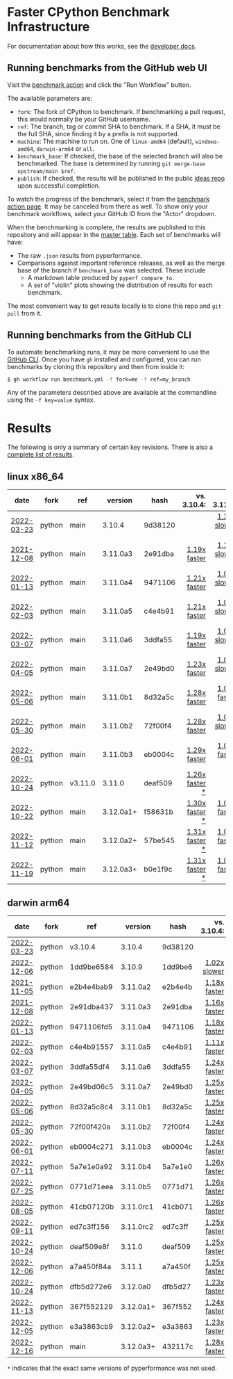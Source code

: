 # Faster CPython Benchmark Infrastructure

For documentation about how this works, see the [developer docs](DEVELOPER.md).

## Running benchmarks from the GitHub web UI

Visit the [benchmark action](https://github.com/faster-cpython/benchmarking/actions/workflows/benchmark.yml) and click the "Run Workflow" button.

The available parameters are:

- `fork`: The fork of CPython to benchmark.
  If benchmarking a pull request, this would normally be your GitHub username.
- `ref`: The branch, tag or commit SHA to benchmark.
  If a SHA, it must be the full SHA, since finding it by a prefix is not supported.
- `machine`: The machine to run on.
  One of `linux-amd64` (default), `windows-amd64`, `darwin-arm64` or `all`.
- `benchmark_base`: If checked, the base of the selected branch will also be benchmarked.
  The base is determined by running `git merge-base upstream/main $ref`.
- `publish`: If checked, the results will be published in the public [ideas repo](https://github.com/faster-cpython/ideas) upon successful completion.

To watch the progress of the benchmark, select it from the [benchmark action page](https://github.com/faster-cpython/benchmarking/actions/workflows/benchmark.yml).
It may be canceled from there as well.
To show only your benchmark workflows, select your GitHub ID from the "Actor" dropdown.

When the benchmarking is complete, the results are published to this repository and will appear in the [master table](results/README.md).
Each set of benchmarks will have:

- The raw `.json` results from pyperformance.
- Comparisons against important reference releases, as well as the merge base of the branch if `benchmark_base` was selected.  These include
  - A markdown table produced by `pyperf compare_to`.
  - A set of "violin" plots showing the distribution of results for each benchmark.

The most convenient way to get results locally is to clone this repo and `git pull` from it.

## Running benchmarks from the GitHub CLI

To automate benchmarking runs, it may be more convenient to use the [GitHub CLI](https://cli.github.com/).
Once you have `gh` installed and configured, you can run benchmarks by cloning this repository and then from inside it:

```bash
$ gh workflow run benchmark.yml -f fork=me -f ref=my_branch
```

Any of the parameters described above are available at the commandline using the `-f key=value` syntax.

# Results

The following is only a summary of certain key revisions. There is also a [complete list of results](results/README.md).

<!-- START table -->
## linux x86_64
| date | fork | ref | version | hash | vs. 3.10.4: | vs. 3.11.0: | vs. base: |
| --- | --- | --- | --- | --- | ---: | ---: | ---: |
| [2022-03-23](results/bm-20220323-python-main-3.10.4-9d38120) | python | main | 3.10.4 | 9d38120 |  | [1.33x slower \*](results/bm-20220323-python-main-3.10.4-9d38120/bm-20220323-linux-x86_64-python-main-3.10.4-9d38120-vs-3.11.0.md) |  |
| [2021-12-08](results/bm-20211208-python-main-3.11.0a3-2e91dba) | python | main | 3.11.0a3 | 2e91dba | [1.19x faster](results/bm-20211208-python-main-3.11.0a3-2e91dba/bm-20211208-linux-x86_64-python-main-3.11.0a3-2e91dba-vs-3.10.4.md) | [1.10x slower \*](results/bm-20211208-python-main-3.11.0a3-2e91dba/bm-20211208-linux-x86_64-python-main-3.11.0a3-2e91dba-vs-3.11.0.md) |  |
| [2022-01-13](results/bm-20220113-python-main-3.11.0a4-9471106) | python | main | 3.11.0a4 | 9471106 | [1.21x faster](results/bm-20220113-python-main-3.11.0a4-9471106/bm-20220113-linux-x86_64-python-main-3.11.0a4-9471106-vs-3.10.4.md) | [1.09x slower \*](results/bm-20220113-python-main-3.11.0a4-9471106/bm-20220113-linux-x86_64-python-main-3.11.0a4-9471106-vs-3.11.0.md) |  |
| [2022-02-03](results/bm-20220203-python-main-3.11.0a5-c4e4b91) | python | main | 3.11.0a5 | c4e4b91 | [1.21x faster](results/bm-20220203-python-main-3.11.0a5-c4e4b91/bm-20220203-linux-x86_64-python-main-3.11.0a5-c4e4b91-vs-3.10.4.md) | [1.07x slower \*](results/bm-20220203-python-main-3.11.0a5-c4e4b91/bm-20220203-linux-x86_64-python-main-3.11.0a5-c4e4b91-vs-3.11.0.md) |  |
| [2022-03-07](results/bm-20220307-python-main-3.11.0a6-3ddfa55) | python | main | 3.11.0a6 | 3ddfa55 | [1.19x faster](results/bm-20220307-python-main-3.11.0a6-3ddfa55/bm-20220307-linux-x86_64-python-main-3.11.0a6-3ddfa55-vs-3.10.4.md) | [1.06x slower \*](results/bm-20220307-python-main-3.11.0a6-3ddfa55/bm-20220307-linux-x86_64-python-main-3.11.0a6-3ddfa55-vs-3.11.0.md) |  |
| [2022-04-05](results/bm-20220405-python-main-3.11.0a7-2e49bd0) | python | main | 3.11.0a7 | 2e49bd0 | [1.23x faster](results/bm-20220405-python-main-3.11.0a7-2e49bd0/bm-20220405-linux-x86_64-python-main-3.11.0a7-2e49bd0-vs-3.10.4.md) | [1.03x slower \*](results/bm-20220405-python-main-3.11.0a7-2e49bd0/bm-20220405-linux-x86_64-python-main-3.11.0a7-2e49bd0-vs-3.11.0.md) |  |
| [2022-05-06](results/bm-20220506-python-main-3.11.0b1-8d32a5c) | python | main | 3.11.0b1 | 8d32a5c | [1.28x faster](results/bm-20220506-python-main-3.11.0b1-8d32a5c/bm-20220506-linux-x86_64-python-main-3.11.0b1-8d32a5c-vs-3.10.4.md) | [1.01x faster \*](results/bm-20220506-python-main-3.11.0b1-8d32a5c/bm-20220506-linux-x86_64-python-main-3.11.0b1-8d32a5c-vs-3.11.0.md) |  |
| [2022-05-30](results/bm-20220530-python-main-3.11.0b2-72f00f4) | python | main | 3.11.0b2 | 72f00f4 | [1.28x faster](results/bm-20220530-python-main-3.11.0b2-72f00f4/bm-20220530-linux-x86_64-python-main-3.11.0b2-72f00f4-vs-3.10.4.md) | [1.00x slower \*](results/bm-20220530-python-main-3.11.0b2-72f00f4/bm-20220530-linux-x86_64-python-main-3.11.0b2-72f00f4-vs-3.11.0.md) |  |
| [2022-06-01](results/bm-20220601-python-main-3.11.0b3-eb0004c) | python | main | 3.11.0b3 | eb0004c | [1.29x faster](results/bm-20220601-python-main-3.11.0b3-eb0004c/bm-20220601-linux-x86_64-python-main-3.11.0b3-eb0004c-vs-3.10.4.md) | [1.00x faster \*](results/bm-20220601-python-main-3.11.0b3-eb0004c/bm-20220601-linux-x86_64-python-main-3.11.0b3-eb0004c-vs-3.11.0.md) |  |
| [2022-10-24](results/bm-20221024-python-v3.11.0-3.11.0-deaf509) | python | v3.11.0 | 3.11.0 | deaf509 | [1.26x faster \*](results/bm-20221024-python-v3.11.0-3.11.0-deaf509/bm-20221024-linux-x86_64-python-v3.11.0-3.11.0-deaf509-vs-3.10.4.md) |  |  |
| [2022-10-22](results/bm-20221022-python-main-3.12.0a1+-f58631b) | python | main | 3.12.0a1+ | f58631b | [1.30x faster \*](results/bm-20221022-python-main-3.12.0a1+-f58631b/bm-20221022-linux-x86_64-python-main-3.12.0a1+-f58631b-vs-3.10.4.md) | [1.03x faster \*](results/bm-20221022-python-main-3.12.0a1+-f58631b/bm-20221022-linux-x86_64-python-main-3.12.0a1+-f58631b-vs-3.11.0.md) |  |
| [2022-11-12](results/bm-20221112-python-main-3.12.0a2+-57be545) | python | main | 3.12.0a2+ | 57be545 | [1.31x faster \*](results/bm-20221112-python-main-3.12.0a2+-57be545/bm-20221112-linux-x86_64-python-main-3.12.0a2+-57be545-vs-3.10.4.md) | [1.04x faster \*](results/bm-20221112-python-main-3.12.0a2+-57be545/bm-20221112-linux-x86_64-python-main-3.12.0a2+-57be545-vs-3.11.0.md) |  |
| [2022-11-19](results/bm-20221119-python-main-3.12.0a3+-b0e1f9c) | python | main | 3.12.0a3+ | b0e1f9c | [1.31x faster \*](results/bm-20221119-python-main-3.12.0a3+-b0e1f9c/bm-20221119-linux-x86_64-python-main-3.12.0a3+-b0e1f9c-vs-3.10.4.md) | [1.04x faster \*](results/bm-20221119-python-main-3.12.0a3+-b0e1f9c/bm-20221119-linux-x86_64-python-main-3.12.0a3+-b0e1f9c-vs-3.11.0.md) |  |

## darwin arm64
| date | fork | ref | version | hash | vs. 3.10.4: | vs. 3.11.0: | vs. base: |
| --- | --- | --- | --- | --- | ---: | ---: | ---: |
| [2022-03-23](results/bm-20220323-python-v3.10.4-3.10.4-9d38120) | python | v3.10.4 | 3.10.4 | 9d38120 |  | [1.25x slower](results/bm-20220323-python-v3.10.4-3.10.4-9d38120/bm-20220323-darwin-arm64-python-v3.10.4-3.10.4-9d38120-vs-3.11.0.md) |  |
| [2022-12-06](results/bm-20221206-python-1dd9be6584413fbfa823-3.10.9-1dd9be6) | python | 1dd9be6584 | 3.10.9 | 1dd9be6 | [1.02x slower](results/bm-20221206-python-1dd9be6584413fbfa823-3.10.9-1dd9be6/bm-20221206-darwin-arm64-python-1dd9be6584413fbfa823-3.10.9-1dd9be6-vs-3.10.4.md) | [1.27x slower](results/bm-20221206-python-1dd9be6584413fbfa823-3.10.9-1dd9be6/bm-20221206-darwin-arm64-python-1dd9be6584413fbfa823-3.10.9-1dd9be6-vs-3.11.0.md) |  |
| [2021-11-05](results/bm-20211105-python-e2b4e4bab90b69fbd361-3.11.0a2-e2b4e4b) | python | e2b4e4bab9 | 3.11.0a2 | e2b4e4b | [1.18x faster](results/bm-20211105-python-e2b4e4bab90b69fbd361-3.11.0a2-e2b4e4b/bm-20211105-darwin-arm64-python-e2b4e4bab90b69fbd361-3.11.0a2-e2b4e4b-vs-3.10.4.md) | [1.06x slower](results/bm-20211105-python-e2b4e4bab90b69fbd361-3.11.0a2-e2b4e4b/bm-20211105-darwin-arm64-python-e2b4e4bab90b69fbd361-3.11.0a2-e2b4e4b-vs-3.11.0.md) |  |
| [2021-12-08](results/bm-20211208-python-2e91dba437fe5c56c6f8-3.11.0a3-2e91dba) | python | 2e91dba437 | 3.11.0a3 | 2e91dba | [1.16x faster](results/bm-20211208-python-2e91dba437fe5c56c6f8-3.11.0a3-2e91dba/bm-20211208-darwin-arm64-python-2e91dba437fe5c56c6f8-3.11.0a3-2e91dba-vs-3.10.4.md) | [1.08x slower](results/bm-20211208-python-2e91dba437fe5c56c6f8-3.11.0a3-2e91dba/bm-20211208-darwin-arm64-python-2e91dba437fe5c56c6f8-3.11.0a3-2e91dba-vs-3.11.0.md) |  |
| [2022-01-13](results/bm-20220113-python-9471106fd5b47418ffd2-3.11.0a4-9471106) | python | 9471106fd5 | 3.11.0a4 | 9471106 | [1.18x faster](results/bm-20220113-python-9471106fd5b47418ffd2-3.11.0a4-9471106/bm-20220113-darwin-arm64-python-9471106fd5b47418ffd2-3.11.0a4-9471106-vs-3.10.4.md) | [1.06x slower](results/bm-20220113-python-9471106fd5b47418ffd2-3.11.0a4-9471106/bm-20220113-darwin-arm64-python-9471106fd5b47418ffd2-3.11.0a4-9471106-vs-3.11.0.md) |  |
| [2022-02-03](results/bm-20220203-python-c4e4b91557f18f881f39-3.11.0a5-c4e4b91) | python | c4e4b91557 | 3.11.0a5 | c4e4b91 | [1.11x faster](results/bm-20220203-python-c4e4b91557f18f881f39-3.11.0a5-c4e4b91/bm-20220203-darwin-arm64-python-c4e4b91557f18f881f39-3.11.0a5-c4e4b91-vs-3.10.4.md) | [1.13x slower](results/bm-20220203-python-c4e4b91557f18f881f39-3.11.0a5-c4e4b91/bm-20220203-darwin-arm64-python-c4e4b91557f18f881f39-3.11.0a5-c4e4b91-vs-3.11.0.md) |  |
| [2022-03-07](results/bm-20220307-python-3ddfa55df48a67a5972f-3.11.0a6-3ddfa55) | python | 3ddfa55df4 | 3.11.0a6 | 3ddfa55 | [1.24x faster](results/bm-20220307-python-3ddfa55df48a67a5972f-3.11.0a6-3ddfa55/bm-20220307-darwin-arm64-python-3ddfa55df48a67a5972f-3.11.0a6-3ddfa55-vs-3.10.4.md) | [1.01x slower](results/bm-20220307-python-3ddfa55df48a67a5972f-3.11.0a6-3ddfa55/bm-20220307-darwin-arm64-python-3ddfa55df48a67a5972f-3.11.0a6-3ddfa55-vs-3.11.0.md) |  |
| [2022-04-05](results/bm-20220405-python-2e49bd06c5ffab7d1540-3.11.0a7-2e49bd0) | python | 2e49bd06c5 | 3.11.0a7 | 2e49bd0 | [1.25x faster](results/bm-20220405-python-2e49bd06c5ffab7d1540-3.11.0a7-2e49bd0/bm-20220405-darwin-arm64-python-2e49bd06c5ffab7d1540-3.11.0a7-2e49bd0-vs-3.10.4.md) | [1.00x faster](results/bm-20220405-python-2e49bd06c5ffab7d1540-3.11.0a7-2e49bd0/bm-20220405-darwin-arm64-python-2e49bd06c5ffab7d1540-3.11.0a7-2e49bd0-vs-3.11.0.md) |  |
| [2022-05-06](results/bm-20220506-python-8d32a5c8c4e9c90b0a21-3.11.0b1-8d32a5c) | python | 8d32a5c8c4 | 3.11.0b1 | 8d32a5c | [1.25x faster](results/bm-20220506-python-8d32a5c8c4e9c90b0a21-3.11.0b1-8d32a5c/bm-20220506-darwin-arm64-python-8d32a5c8c4e9c90b0a21-3.11.0b1-8d32a5c-vs-3.10.4.md) | [1.00x faster](results/bm-20220506-python-8d32a5c8c4e9c90b0a21-3.11.0b1-8d32a5c/bm-20220506-darwin-arm64-python-8d32a5c8c4e9c90b0a21-3.11.0b1-8d32a5c-vs-3.11.0.md) |  |
| [2022-05-30](results/bm-20220530-python-72f00f420afaba3bc873-3.11.0b2-72f00f4) | python | 72f00f420a | 3.11.0b2 | 72f00f4 | [1.24x faster](results/bm-20220530-python-72f00f420afaba3bc873-3.11.0b2-72f00f4/bm-20220530-darwin-arm64-python-72f00f420afaba3bc873-3.11.0b2-72f00f4-vs-3.10.4.md) | [1.01x slower](results/bm-20220530-python-72f00f420afaba3bc873-3.11.0b2-72f00f4/bm-20220530-darwin-arm64-python-72f00f420afaba3bc873-3.11.0b2-72f00f4-vs-3.11.0.md) |  |
| [2022-06-01](results/bm-20220601-python-eb0004c27163ec089201-3.11.0b3-eb0004c) | python | eb0004c271 | 3.11.0b3 | eb0004c | [1.24x faster](results/bm-20220601-python-eb0004c27163ec089201-3.11.0b3-eb0004c/bm-20220601-darwin-arm64-python-eb0004c27163ec089201-3.11.0b3-eb0004c-vs-3.10.4.md) | [1.01x slower](results/bm-20220601-python-eb0004c27163ec089201-3.11.0b3-eb0004c/bm-20220601-darwin-arm64-python-eb0004c27163ec089201-3.11.0b3-eb0004c-vs-3.11.0.md) |  |
| [2022-07-11](results/bm-20220711-python-5a7e1e0a92622c605ab2-3.11.0b4-5a7e1e0) | python | 5a7e1e0a92 | 3.11.0b4 | 5a7e1e0 | [1.26x faster](results/bm-20220711-python-5a7e1e0a92622c605ab2-3.11.0b4-5a7e1e0/bm-20220711-darwin-arm64-python-5a7e1e0a92622c605ab2-3.11.0b4-5a7e1e0-vs-3.10.4.md) | [1.01x faster](results/bm-20220711-python-5a7e1e0a92622c605ab2-3.11.0b4-5a7e1e0/bm-20220711-darwin-arm64-python-5a7e1e0a92622c605ab2-3.11.0b4-5a7e1e0-vs-3.11.0.md) |  |
| [2022-07-25](results/bm-20220725-python-0771d71eea30316020a8-3.11.0b5-0771d71) | python | 0771d71eea | 3.11.0b5 | 0771d71 | [1.26x faster](results/bm-20220725-python-0771d71eea30316020a8-3.11.0b5-0771d71/bm-20220725-darwin-arm64-python-0771d71eea30316020a8-3.11.0b5-0771d71-vs-3.10.4.md) | [1.00x faster](results/bm-20220725-python-0771d71eea30316020a8-3.11.0b5-0771d71/bm-20220725-darwin-arm64-python-0771d71eea30316020a8-3.11.0b5-0771d71-vs-3.11.0.md) |  |
| [2022-08-05](results/bm-20220805-python-41cb07120b7792eac641-3.11.0rc1-41cb071) | python | 41cb07120b | 3.11.0rc1 | 41cb071 | [1.26x faster](results/bm-20220805-python-41cb07120b7792eac641-3.11.0rc1-41cb071/bm-20220805-darwin-arm64-python-41cb07120b7792eac641-3.11.0rc1-41cb071-vs-3.10.4.md) | [1.01x faster](results/bm-20220805-python-41cb07120b7792eac641-3.11.0rc1-41cb071/bm-20220805-darwin-arm64-python-41cb07120b7792eac641-3.11.0rc1-41cb071-vs-3.11.0.md) |  |
| [2022-09-11](results/bm-20220911-python-ed7c3ff15680c1939fad-3.11.0rc2-ed7c3ff) | python | ed7c3ff156 | 3.11.0rc2 | ed7c3ff | [1.25x faster](results/bm-20220911-python-ed7c3ff15680c1939fad-3.11.0rc2-ed7c3ff/bm-20220911-darwin-arm64-python-ed7c3ff15680c1939fad-3.11.0rc2-ed7c3ff-vs-3.10.4.md) | [1.00x faster](results/bm-20220911-python-ed7c3ff15680c1939fad-3.11.0rc2-ed7c3ff/bm-20220911-darwin-arm64-python-ed7c3ff15680c1939fad-3.11.0rc2-ed7c3ff-vs-3.11.0.md) |  |
| [2022-10-24](results/bm-20221024-python-deaf509e8fc6e0363bd6-3.11.0-deaf509) | python | deaf509e8f | 3.11.0 | deaf509 | [1.25x faster](results/bm-20221024-python-deaf509e8fc6e0363bd6-3.11.0-deaf509/bm-20221024-darwin-arm64-python-deaf509e8fc6e0363bd6-3.11.0-deaf509-vs-3.10.4.md) |  |  |
| [2022-12-06](results/bm-20221206-python-a7a450f84a0874216031-3.11.1-a7a450f) | python | a7a450f84a | 3.11.1 | a7a450f | [1.25x faster](results/bm-20221206-python-a7a450f84a0874216031-3.11.1-a7a450f/bm-20221206-darwin-arm64-python-a7a450f84a0874216031-3.11.1-a7a450f-vs-3.10.4.md) | [1.00x slower](results/bm-20221206-python-a7a450f84a0874216031-3.11.1-a7a450f/bm-20221206-darwin-arm64-python-a7a450f84a0874216031-3.11.1-a7a450f-vs-3.11.0.md) |  |
| [2022-10-24](results/bm-20221024-python-dfb5d272e6b99c2c70c6-3.12.0a0-dfb5d27) | python | dfb5d272e6 | 3.12.0a0 | dfb5d27 | [1.23x faster](results/bm-20221024-python-dfb5d272e6b99c2c70c6-3.12.0a0-dfb5d27/bm-20221024-darwin-arm64-python-dfb5d272e6b99c2c70c6-3.12.0a0-dfb5d27-vs-3.10.4.md) | [1.02x slower](results/bm-20221024-python-dfb5d272e6b99c2c70c6-3.12.0a0-dfb5d27/bm-20221024-darwin-arm64-python-dfb5d272e6b99c2c70c6-3.12.0a0-dfb5d27-vs-3.11.0.md) |  |
| [2022-11-13](results/bm-20221113-python-367f552129341796d75f-3.12.0a1+-367f552) | python | 367f552129 | 3.12.0a1+ | 367f552 | [1.24x faster](results/bm-20221113-python-367f552129341796d75f-3.12.0a1+-367f552/bm-20221113-darwin-arm64-python-367f552129341796d75f-3.12.0a1+-367f552-vs-3.10.4.md) | [1.01x slower](results/bm-20221113-python-367f552129341796d75f-3.12.0a1+-367f552/bm-20221113-darwin-arm64-python-367f552129341796d75f-3.12.0a1+-367f552-vs-3.11.0.md) |  |
| [2022-12-05](results/bm-20221205-python-e3a3863cb9561705d3dd-3.12.0a2+-e3a3863) | python | e3a3863cb9 | 3.12.0a2+ | e3a3863 | [1.23x faster](results/bm-20221205-python-e3a3863cb9561705d3dd-3.12.0a2+-e3a3863/bm-20221205-darwin-arm64-python-e3a3863cb9561705d3dd-3.12.0a2+-e3a3863-vs-3.10.4.md) | [1.02x slower](results/bm-20221205-python-e3a3863cb9561705d3dd-3.12.0a2+-e3a3863/bm-20221205-darwin-arm64-python-e3a3863cb9561705d3dd-3.12.0a2+-e3a3863-vs-3.11.0.md) |  |
| [2022-12-16](results/bm-20221216-python-main-3.12.0a3+-432117c) | python | main | 3.12.0a3+ | 432117c | [1.28x faster](results/bm-20221216-python-main-3.12.0a3+-432117c/bm-20221216-darwin-arm64-python-main-3.12.0a3+-432117c-vs-3.10.4.md) | [1.03x faster](results/bm-20221216-python-main-3.12.0a3+-432117c/bm-20221216-darwin-arm64-python-main-3.12.0a3+-432117c-vs-3.11.0.md) |  |


<!-- END table -->

`*` indicates that the exact same versions of pyperformance was not used.
